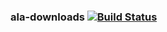 ### ala-downloads   [![Build Status](https://travis-ci.org/AtlasOfLivingAustralia/ala-downloads.svg?branch=master)](https://travis-ci.org/AtlasOfLivingAustralia/ala-downloads)
